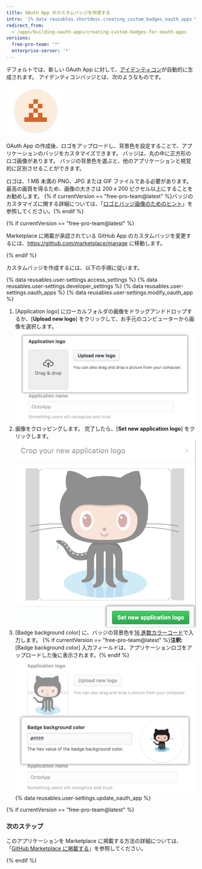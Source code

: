 ```yaml
---
title: OAuth App のカスタムバッジを作成する
intro: '{% data reusables.shortdesc.creating_custom_badges_oauth_apps %}'
redirect_from:
  - /apps/building-oauth-apps/creating-custom-badges-for-oauth-apps
versions:
  free-pro-team: '*'
  enterprise-server: '*'
---
```


デフォルトでは、新しい OAuth App に対して、[アイデンティコン](https://github.com/blog/1586-identicons)が自動的に生成されます。 アイデンティコンバッジとは、次のようなものです。

![アイデンティコン](/assets/images/identicon.png)

OAuth App の作成後、ロゴをアップロードし、背景色を設定することで、アプリケーションのバッジをカスタマイズできます。 バッジは、丸の中に正方形のロゴ画像があります。 バッジの背景色を選ぶと、他のアプリケーションと視覚的に区別させることができます。

ロゴは、1 MB 未満の PNG、JPG または GIF ファイルである必要があります。 最高の画質を得るため、画像の大きさは 200 x 200 ピクセル以上にすることをお勧めします。 {% if currentVersion == "free-pro-team@latest" %}バッジのカスタマイズに関する詳細については、「[ロゴとバッジ画像のためのヒント](/marketplace/listing-on-github-marketplace/writing-github-marketplace-listing-descriptions/#guidelines-for-logos)」を参照してください。{% endif %}

{% if currentVersion == "free-pro-team@latest" %}

Marketplace に掲載が承認されている GitHub App のカスタムバッジを変更するには、https://github.com/marketplace/manage に移動します。

{% endif %}

カスタムバッジを作成するには、以下の手順に従います。

{% data reusables.user-settings.access_settings %}
{% data reusables.user-settings.developer_settings %}
{% data reusables.user-settings.oauth_apps %}
{% data reusables.user-settings.modify_oauth_app %}
1. [Application logo] にローカルフォルダの画像をドラッグアンドドロップするか、[**Upload new logo**] をクリックして、お手元のコンピューターから画像を選択します。 ![ロゴをアップロード](/assets/images/oauth-apps/oauth_apps_upload_logo.png)
6. 画像をクロッピングします。 完了したら、[**Set new application logo**] をクリックします。 ![ロゴをトリミングして設定](/assets/images/oauth-apps/oauth_apps_crop_and_set_logo.png)
7. [Badge background color] に、バッジの背景色を[16 進数カラーコード](http://www.color-hex.com/)で入力します。
{% if currentVersion == "free-pro-team@latest" %}**注釈:** [Badge background color] 入力フィールドは、アプリケーションロゴをアップロードした後に表示されます。{% endif %}
![バッジの背景色](/assets/images/oauth-apps/oauth_apps_badge_background_color.png)
{% data reusables.user-settings.update_oauth_app %}

{% if currentVersion == "free-pro-team@latest" %}

### 次のステップ

このアプリケーションを Marketplace に掲載する方法の詳細については、「[GitHub Marketplace に掲載する](/marketplace/listing-on-github-marketplace/)」を参照してください。

{% endif %}
